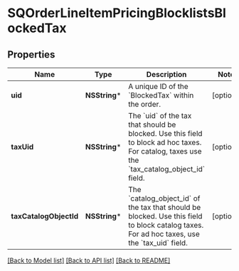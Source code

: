 # SQOrderLineItemPricingBlocklistsBlockedTax

## Properties
Name | Type | Description | Notes
------------ | ------------- | ------------- | -------------
**uid** | **NSString*** | A unique ID of the &#x60;BlockedTax&#x60; within the order. | [optional] 
**taxUid** | **NSString*** | The &#x60;uid&#x60; of the tax that should be blocked. Use this field to block ad hoc taxes. For catalog, taxes use the &#x60;tax_catalog_object_id&#x60; field. | [optional] 
**taxCatalogObjectId** | **NSString*** | The &#x60;catalog_object_id&#x60; of the tax that should be blocked. Use this field to block catalog taxes. For ad hoc taxes, use the &#x60;tax_uid&#x60; field. | [optional] 

[[Back to Model list]](../README.md#documentation-for-models) [[Back to API list]](../README.md#documentation-for-api-endpoints) [[Back to README]](../README.md)


